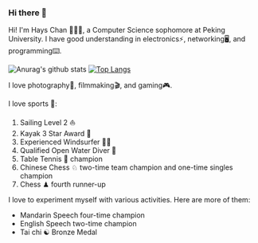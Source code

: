 ### Hi there 👋

Hi! I'm Hays Chan 👨🏻‍💻, a Computer Science sophomore at Peking University. I have good understanding in electronics⚡️, networking🖥, and programming⌨️. 

![Anurag's github stats](https://github-readme-stats.vercel.app/api?username=hayschan&count_private=true&show_icons=true)
[![Top Langs](https://github-readme-stats.vercel.app/api/top-langs/?username=hayschan&layout=compact)](https://github.com/anuraghazra/github-readme-stats)

I love photography📸, filmmaking🎬, and gaming🎮.

I love sports 🌊:
1. Sailing Level 2 ⛵️
2. Kayak 3 Star Award 🛶
3. Experienced Windsurfer 🏄‍♀️
4. Qualified Open Water Diver 🤿
5. Table Tennis 🏓 champion
6. Chinese Chess ♘ two-time team champion and  one-time singles champion
7. Chess ♟ fourth runner-up

I love to experiment myself with various activities. Here are more of them:

- Mandarin Speech four-time champion
- English Speech two-time champion
- Tai chi ☯️ Bronze Medal
